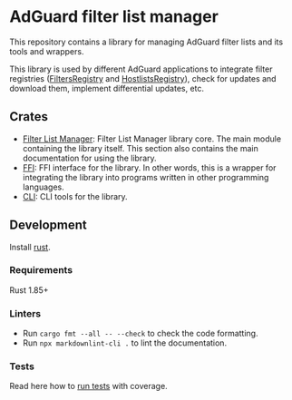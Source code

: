 # AdGuard filter list manager

This repository contains a library for managing AdGuard filter lists and its
tools and wrappers.

This library is used by different AdGuard applications to integrate filter
registries ([FiltersRegistry][filtersregistry] and
[HostlistsRegistry][hostlistsregistry]), check for updates and download them,
implement differential updates, etc.

[filtersregistry]: https://github.com/AdguardTeam/FiltersRegistry
[hostlistsregistry]: https://github.com/AdguardTeam/HostlistsRegistry

## Crates

- [Filter List Manager][flmreadme]: Filter List Manager library core. The main
  module containing the library itself. This section also contains the main
  documentation for using the library.
- [FFI][ffireadme]: FFI interface for the library. In other words, this is a
  wrapper for integrating the library into programs written in other programming
  languages.
- [CLI][clireadme]: CLI tools for the library.

[flmreadme]: ./crates/filter-list-manager/README.md
[ffireadme]: ./crates/ffi/README.md
[clireadme]: ./crates/cli/README.md

## Development

Install [rust][rust].

[rust]: https://www.rust-lang.org/tools/install

### Requirements

Rust 1.85+

### Linters

- Run `cargo fmt --all -- --check` to check the code formatting.
- Run `npx markdownlint-cli .` to lint the documentation.

### Tests

Read here how to [run tests][coverage] with coverage.

[coverage]: ./COVERAGE.md
